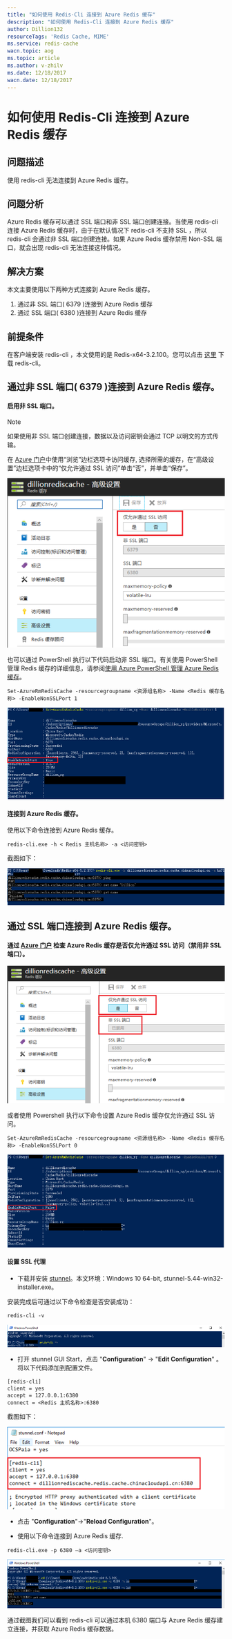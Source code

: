 ```yaml
---
title: "如何使用 Redis-Cli 连接到 Azure Redis 缓存"
description: "如何使用 Redis-Cli 连接到 Azure Redis 缓存"
author: Dillion132
resourceTags: 'Redis Cache, MIME'
ms.service: redis-cache
wacn.topic: aog
ms.topic: article
ms.author: v-zhilv
ms.date: 12/18/2017
wacn.date: 12/18/2017
---
```


# 如何使用 Redis-Cli 连接到 Azure Redis 缓存

## 问题描述

使用 redis-cli 无法连接到 Azure Redis 缓存。

## 问题分析

Azure Redis 缓存可以通过 SSL 端口和非 SSL 端口创建连接。当使用 redis-cli 连接 Azure Redis 缓存时，由于在默认情况下 redis-cli 不支持 SSL ，所以 redis-cli 会通过非 SSL 端口创建连接。如果 Azure Redis 缓存禁用 Non-SSL 端口，就会出现 redis-cli 无法连接这种情况。

## 解决方案

本文主要使用以下两种方式连接到 Azure Redis 缓存。
1. 通过非 SSL 端口( 6379 )连接到 Azure Redis 缓存
2. 通过 SSL 端口( 6380 )连接到 Azure Redis 缓存

## 前提条件

在客户端安装 redis-cli ，本文使用的是 Redis-x64-3.2.100。您可以点击 [这里](https://github.com/MicrosoftArchive/redis/releases) 下载 redis-cli。


## 通过非 SSL 端口( 6379 )连接到 Azure Redis 缓存。

#### 启用非 SSL 端口。

> [!NOTE]
>
> 如果使用非 SSL 端口创建连接，数据以及访问密钥会通过 TCP 以明文的方式传输。

在 [Azure 门户](https://portal.azure.cn/)中使用“浏览”边栏选项卡访问缓存, 选择所需的缓存，在“高级设置”边栏选项卡中的“仅允许通过 SSL 访问”单击“否”，并单击“保存”。

![redisconfigure_portal](./media/aog-redis-cache-using-redis-cli-connect-azure-redis-cache/redisconfigure_portal.PNG)

也可以通过 PowerShell 执行以下代码启动非 SSL 端口。有关使用 PowerShell 管理 Redis 缓存的详细信息，请参阅[使用 Azure PowerShell 管理 Azure Redis 缓存](https://docs.azure.cn/redis-cache/cache-howto-manage-redis-cache-powershell)。

```
Set-AzureRmRedisCache -resourcegroupname <资源组名称> -Name <Redis 缓存名称> -EnableNonSSLPort 1
```

![enablenonssl](./media/aog-redis-cache-using-redis-cli-connect-azure-redis-cache/enablenonssl.PNG)

#### 连接到 Azure Redis 缓存。

使用以下命令连接到 Azure Redis 缓存。

```
redis-cli.exe -h < Redis 主机名称> -a <访问密钥>
```

截图如下：

![nonsslconnect](./media/aog-redis-cache-using-redis-cli-connect-azure-redis-cache/nonsslconnect.PNG)

## 通过 SSL 端口连接到 Azure Redis 缓存。

#### 通过 [Azure 门户](https://portal.azure.cn/) 检查 Azure Redis 缓存是否仅允许通过 SSL 访问（禁用非 SSL 端口）。

![disablenonssl](./media/aog-redis-cache-using-redis-cli-connect-azure-redis-cache/disablenonssl2.PNG)

或者使用 Powershell 执行以下命令设置 Azure Redis 缓存仅允许通过 SSL 访问。

```
Set-AzureRmRedisCache -resourcegroupname <资源组名称> -Name <Redis 缓存名称> -EnableNonSSLPort 0
```

![disablenonssl](./media/aog-redis-cache-using-redis-cli-connect-azure-redis-cache/disablenonssl.PNG)

#### 设置 SSL 代理

* 下载并安装 [stunnel](https://www.stunnel.org/downloads.html)。本文环境：Windows 10 64-bit, stunnel-5.44-win32-installer.exe。

安装完成后可通过以下命令检查是否安装成功：

```
redis-cli -v
```

![checkinstallresut](./media/aog-redis-cache-using-redis-cli-connect-azure-redis-cache/checkinstallresut.PNG)

* 打开 stunnel GUI Start，点击 "**Configuration**" -> "**Edit Configuration**" 。将以下代码添加到配置文件。

```
[redis-cli]
client = yes
accept = 127.0.0.1:6380
connect = <Redis 主机名称>:6380
```

截图如下：

![editconfig](./media/aog-redis-cache-using-redis-cli-connect-azure-redis-cache/editconfig.PNG)

* 点击 "**Configuration**"->"**Reload Configuration**"。

* 使用以下命令连接到 Azure Redis 缓存.

```
redis-cli.exe -p 6380 –a <访问密钥>
```

![sslconfig](./media/aog-redis-cache-using-redis-cli-connect-azure-redis-cache/sslconfig.PNG)

通过截图我们可以看到 redis-cli 可以通过本机 6380 端口与 Azure Redis 缓存建立连接，并获取 Azure Redis 缓存数据。